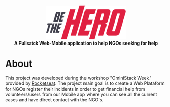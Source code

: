 <h4 align="center">
<img src="./mobile/src/assets/logo@3x.png" width="250px" /><br>
 <strong align="center">A Fullsatck Web-Mobile application to help NGOs seeking for help</strong>
</h4>

# About 
This project was developed during the workshop "OminiStack Week" provided by [Rocketseat](https://rocketseat.com.br/). The project main goal is to create a Web Plataform for NGOs register their incidents in order to get financial help from volunteers/users from our Mobile app where you can see all the current cases and have direct contact with the NGO's.

